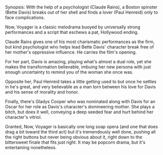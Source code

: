 Synopsis: With the help of a  psychologist (Claude Rains), a Boston spinster (Bette Davis) breaks out of her shell and finds a lover (Paul Henreid) only to face complications. 

Now, Voyager is a classic melodrama buoyed by universally strong performances and a script that eschews a pat, Hollywood ending.

Claude Rains gives one of his most charismatic performances as the firm, but kind psychologist who helps lead Bette Davis' character break free of her mother's oppressive influence. He carries the film's opening.

For her part, Davis is amazing, playing what's almost a dual role, yet she makes the transformation believable, imbuing her new persona with just enough uncertainty to remind you of the woman she once was. 

Opposite her, Paul Henreid takes a little getting used to but once he settles in he's great, and very believable as a man torn between his love for Davis and his sense of morality and honor. 

Finally, there's Gladys Cooper who was nominated along with Davis for an Oscar for her role as Davis's character's domineering mother. She plays a bitch, but does it well, conveying a deep seeded fear and hurt behind her character's vitriol.

Granted, Now, Voyager is basically one long soap opera (and one that does drag a bit toward the third act) but it's tremendously well done, pushing all the right buttons but never being obvious about it, right down to the bittersweet finale that fits just right. It may be popcorn drama, but it's entertaining nonetheless.
